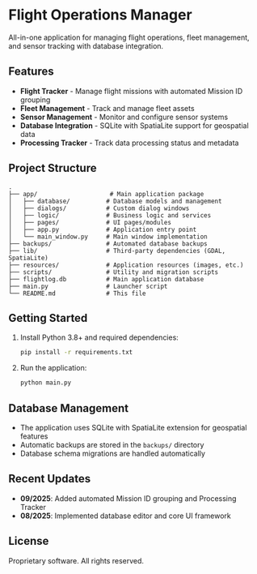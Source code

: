 # Flight Operations Manager

All-in-one application for managing flight operations, fleet management, and sensor tracking with database integration.

## Features

- **Flight Tracker** - Manage flight missions with automated Mission ID grouping
- **Fleet Management** - Track and manage fleet assets
- **Sensor Management** - Monitor and configure sensor systems
- **Database Integration** - SQLite with SpatiaLite support for geospatial data
- **Processing Tracker** - Track data processing status and metadata

## Project Structure

```
.
├── app/                    # Main application package
│   ├── database/          # Database models and management
│   ├── dialogs/           # Custom dialog windows
│   ├── logic/             # Business logic and services
│   ├── pages/             # UI pages/modules
│   ├── app.py             # Application entry point
│   └── main_window.py     # Main window implementation
├── backups/               # Automated database backups
├── lib/                   # Third-party dependencies (GDAL, SpatiaLite)
├── resources/             # Application resources (images, etc.)
├── scripts/               # Utility and migration scripts
├── flightlog.db           # Main application database
├── main.py                # Launcher script
└── README.md              # This file
```

## Getting Started

1. Install Python 3.8+ and required dependencies:
   ```bash
   pip install -r requirements.txt
   ```

2. Run the application:
   ```bash
   python main.py
   ```

## Database Management

- The application uses SQLite with SpatiaLite extension for geospatial features
- Automatic backups are stored in the `backups/` directory
- Database schema migrations are handled automatically

## Recent Updates

- **09/2025**: Added automated Mission ID grouping and Processing Tracker
- **08/2025**: Implemented database editor and core UI framework

## License

Proprietary software. All rights reserved.
